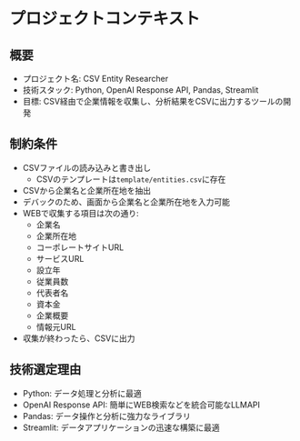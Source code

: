 # プロジェクトコンテキスト

## 概要

- プロジェクト名: CSV Entity Researcher
- 技術スタック: Python, OpenAI Response API, Pandas, Streamlit
- 目標: CSV経由で企業情報を収集し、分析結果をCSVに出力するツールの開発

## 制約条件
- CSVファイルの読み込みと書き出し
  - CSVのテンプレートは`template/entities.csv`に存在
- CSVから企業名と企業所在地を抽出
- デバックのため、画面から企業名と企業所在地を入力可能
- WEBで収集する項目は次の通り:
  - 企業名
  - 企業所在地
  - コーポレートサイトURL
  - サービスURL
  - 設立年
  - 従業員数
  - 代表者名
  - 資本金
  - 企業概要
  - 情報元URL
- 収集が終わったら、CSVに出力

## 技術選定理由
- Python: データ処理と分析に最適
- OpenAI Response API: 簡単にWEB検索などを統合可能なLLMAPI
- Pandas: データ操作と分析に強力なライブラリ
- Streamlit: データアプリケーションの迅速な構築に最適